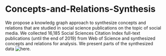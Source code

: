 # Concepts-and-Relations-Synthesis

We propose a knowledg graph approach to synthesize concepts and relations that are studied in social science publications on the topic of social media. We collected 16,185 Social Sciences Citation Index full-text publications (until the end of 2019) from Web of Science and synthesized concepts and relations for analysis. We present parts of the synthesized data ![here]("./Synthesized_Concepts_and_Relations.csv").
